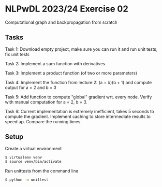 # NLPwDL 2023/24 Exercise 02

Computational graph and backpropagation from scratch

## Tasks

Task 1: Download empty project, make sure you can run it and run unit tests, fix unit tests

Task 2: Implement a sum function with derivatives

Task 3: Implement a product function (of two or more parameters)

Task 4: Implement the function from lecture 2: (a + b)(b + 1) and compute output for a = 2 and b = 3

Task 5: Add function to compute "global" gradient wrt. every node. Verify with manual computation for a = 2, b = 3.

Task 6: Current implementation is extremely inefficient, takes 5 seconds to compute the gradient. Implement caching to store intermediate results to speed up. Compare the running times.

## Setup

Create a virtual environment

```bash
$ virtualenv venv
$ source venv/bin/activate
```

Run unittests from the command line

```bash
$ python -m unittest
```